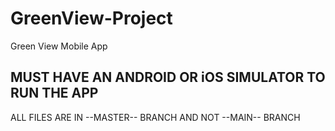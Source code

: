 # GreenView-Project
Green View Mobile App

MUST HAVE AN ANDROID OR iOS SIMULATOR TO RUN THE APP
-
ALL FILES ARE IN --MASTER-- BRANCH AND NOT --MAIN-- BRANCH

